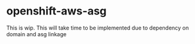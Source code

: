 # openshift-aws-asg
This is wip. This will take time to be implemented due to dependency on domain and asg linkage
